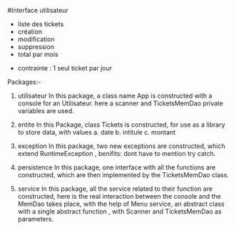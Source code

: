 #Interface utilisateur

- liste des tickets
- création
- modification
- suppression
- total par mois
* contrainte : 1 seul ticket par jour


Packages:-
1. utilisateur
In this package, a class name App is constructed with a console for an Utilisateur.
here a scanner and TicketsMemDao private variables are used.

2. entite
In this Package, class Tickets is constructed, for use as a library to store data, with values
a. date
b. intitule
c. montant

3. exception
In this package, two new exceptions are constructed, which extend RuntimeException ,
benifits:
dont have to mention try catch.

4. persistence
In this package, one interface with all the functions are constructed, which are then implemented by the TicketsMemDao class. 

5. service
In this package, all the service related to their function are constructed, here is the real interaction between the console and the MemDao 
takes place, with the help of Menu service, an abstract class with a single abstract function , with Scanner and TicketsMemDao as parameters.

